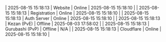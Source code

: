 | 2025-08-15 15:18:13 | Website | Online | 2025-08-15 15:18:10 |
| 2025-08-15 15:18:13 | Registration | Online | 2025-08-15 15:18:10 |
| 2025-08-15 15:18:13 | Auth Server | Online | 2025-08-15 15:18:10 |
| 2025-08-15 15:18:13 | Kezan (PvE) | Offline | 2025-08-03 17:58:02 |
| 2025-08-15 15:18:13 | Gurubashi (PvP) | Offline | N/A |
| 2025-08-15 15:18:13 | Cloudflare | Online | 2025-08-15 15:18:10 |
